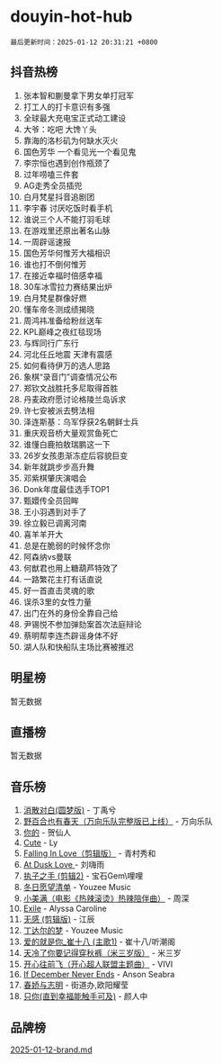 # douyin-hot-hub

`最后更新时间：2025-01-12 20:31:21 +0800`

## 抖音热榜

1. 张本智和蒯曼拿下男女单打冠军
1. 打工人的打卡意识有多强
1. 全球最大充电宝正式动工建设
1. 大爷：吃吧 大馋丫头
1. 靠海的洛杉矶为何缺水灭火
1. 国色芳华 一个看见光一个看见鬼
1. 李宗恒也遇到创作瓶颈了
1. 过年唠嗑三件套
1. AG走秀全员插兜
1. 白月梵星抖音追剧团
1. 李宇春 讨厌吃饭时看手机
1. 谁说三个人不能打羽毛球
1. 在游戏里还原出著名山脉
1. 一周辟谣速报
1. 国色芳华何惟芳大福相识
1. 谁也打不倒何惟芳
1. 在接近幸福时倍感幸福
1. 30车冰雪拉力赛结果出炉
1. 白月梵星群像好燃
1. 懂车帝冬测成绩揭晓
1. 周鸿祎准备给粉丝送车
1. KPL巅峰之夜红毯现场
1. 与辉同行广东行
1. 河北任丘地震 天津有震感
1. 如何看待伊万的选人思路
1. 象棋“录音门”调查情况公布
1. 郑钦文战胜托多尼取得首胜
1. 丹麦政府愿讨论格陵兰岛诉求
1. 许七安被派去劈法相
1. 泽连斯基：乌军俘获2名朝鲜士兵
1. 重庆观音桥大量观赏鱼死亡
1. 谁懂白鹿拍敖瑞鹏这一下
1. 26岁女孩患渐冻症后容貌巨变
1. 新年就跳步步高升舞
1. 邓紫棋肇庆演唱会
1. Donk年度最佳选手TOP1
1. 甄嬛传全员回眸
1. 王小羽遇到对手了
1. 徐立毅已调离河南
1. 喜羊羊开大
1. 总是在脆弱的时候怀念你
1. 阿森纳vs曼联
1. 何猷君也用上糖葫芦特效了
1. 一路繁花主打有话直说
1. 好一首直击灵魂的歌
1. 误杀3里的女性力量
1. 出门在外的身份全靠自己给
1. 尹锡悦不参加弹劾案首次法庭辩论
1. 蔡明帮李连杰辟谣身体不好
1. 湖人队和快船队主场比赛被推迟

## 明星榜

暂无数据

## 直播榜

暂无数据

## 音乐榜

1. [消散对白(圆梦版)](https://sf5-hl-cdn-tos.douyinstatic.com/obj/tos-cn-ve-2774/og4jB5I5IizzoZVAAAzWgBMAsMDWoArfwBOiFs) - 丁禹兮
1. [野百合也有春天（万向乐队完整版已上线）](https://sf5-hl-cdn-tos.douyinstatic.com/obj/tos-cn-ve-2774/oMnUxhRAMiAGBqDtIPBQ7ACYQZFlJCftcgeDJE) - 万向乐队
1. [你的](https://sf6-cdn-tos.douyinstatic.com/obj/tos-cn-ve-2774/oYuIeKf42jB7sEV6B2upMdpYAgfrQWj0FeRegh) - 贺仙人
1. [Cute](https://sf5-hl-cdn-tos.douyinstatic.com/obj/tos-cn-ve-2774/o4IbIzHWKAAB4wsS5qMBRiiAlEBGTpQRNfFvuo) - Ly
1. [Falling In Love（剪辑版）](https://sf5-hl-cdn-tos.douyinstatic.com/obj/tos-cn-ve-2774/o8ajpA8zzgBPahbBIO8AcKGBLJezFCRd1wfP9f) - 青村秀和
1. [ At Dusk  Love ](https://sf5-hl-cdn-tos.douyinstatic.com/obj/tos-cn-ve-2774/o8CrpCf5CaYgI4ZrtQgMQAFEfuGqNnRSDQAPBc) - 刘嗨雨
1. [执子之手 (剪辑2)](https://sf5-hl-cdn-tos.douyinstatic.com/obj/tos-cn-ve-2774/oUoZLQjCc31XzqsBnBQUNgeKtYPBcgbFDwtfcu) - 宝石Gem\哩哩
1. [冬日愿望清单](https://sf5-hl-cdn-tos.douyinstatic.com/obj/tos-cn-ve-2774/oIIgUOeamCFCVAzxN6MFRLIBlLGpUqQxeeHrLE) - Youzee Music
1. [小美满（电影《热辣滚烫》热辣陪伴曲）](https://sf5-hl-cdn-tos.douyinstatic.com/obj/tos-cn-ve-2774/o0GAn2lSgfZIDUgtevCGDQYnFg4CwnrBaxbTZL) - 周深
1. [Exile](https://sf5-hl-cdn-tos.douyinstatic.com/obj/tos-cn-ve-2774/oYj4gAQTknKE3WW0Je8KGmQ7z1cA4FefwtbufD) - Alyssa Caroline
1. [无感 (剪辑版)](https://sf5-hl-cdn-tos.douyinstatic.com/obj/tos-cn-ve-2774/o0eIsUzJBDlQaQFC5OFlgbMEZC1TFYBftOBn6p) - 江辰
1. [丁达尔的梦](https://sf5-hl-cdn-tos.douyinstatic.com/obj/tos-cn-ve-2774/oMU3WirUZBVQkAC9ccG5P2IQirziZM2RTInUY) - Youzee Music
1. [爱的就是你_崔十八 (主歌1)](https://sf5-hl-cdn-tos.douyinstatic.com/obj/tos-cn-ve-2774/oI5BO5DhFZ6UTcNCnZaOCBLtZ7WIMQGfgnXf5E) - 崔十八/听潮阁
1. [天冷了你要记得穿秋裤（米三岁版）](https://sf3-cdn-tos.douyinstatic.com/obj/tos-cn-ve-2774/oQlIwVIDWiZ6BQilAorS7MA0AgCkQDvcZAdm1) - 米三岁
1. [开心往前飞（开心超人联盟主题曲）](https://sf5-hl-cdn-tos.douyinstatic.com/obj/tos-cn-ve-2774/9d8fb7c82cf1421fb93a9fe925275e0a) - VIVI
1. [If December Never Ends](https://sf5-hl-cdn-tos.douyinstatic.com/obj/tos-cn-ve-2774/oY1IQMoTgCFIBg8RZifyqlBBt1UFgitTYmxeOS) - Anson Seabra
1. [春娇与志明](https://sf5-hl-cdn-tos.douyinstatic.com/obj/tos-cn-ve-2774/e530d8fceb7044b39707d7f9ff54add1) - 街道办,欧阳耀莹
1. [只你(直到幸福能触手可及)](https://sf5-hl-cdn-tos.douyinstatic.com/obj/tos-cn-ve-2774/o0lBkRDzFTeaVSUz3ZZSCBVtZ5DIMQGfgmEAuE) - 颜人中

## 品牌榜

[2025-01-12-brand.md](2025-01-12-brand.md)

